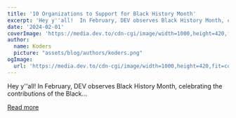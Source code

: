 ```yaml
---
title: '10 Organizations to Support for Black History Month'
excerpt: 'Hey y''all!  In February, DEV observes Black History Month, celebrating the contributions of the Black...'
date: '2024-02-01'
coverImage: 'https://media.dev.to/cdn-cgi/image/width=1000,height=420,fit=cover,gravity=auto,format=auto/https%3A%2F%2Fdev-to-uploads.s3.amazonaws.com%2Fuploads%2Farticles%2Fu7chu01kz10ylwub0we2.png'
author:
  name: Koders
  picture: "assets/blog/authors/koders.png"
ogImage:
  url: 'https://media.dev.to/cdn-cgi/image/width=1000,height=420,fit=cover,gravity=auto,format=auto/https%3A%2F%2Fdev-to-uploads.s3.amazonaws.com%2Fuploads%2Farticles%2Fu7chu01kz10ylwub0we2.png'
---
```


Hey y''all!  In February, DEV observes Black History Month, celebrating the contributions of the Black...

[Read more](https://dev.to/devteam/10-organizations-to-support-for-black-history-month-2op0)
